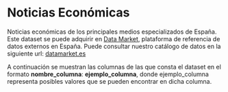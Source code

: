 # Noticias Económicas

Noticias económicas de los principales medios especializados de España. Este dataset se puede adquirir en [Data Market](https://datamarket.es/#noticias-economicas-dataset), plataforma de referencia de datos externos en España. Puede consultar nuestro catálogo de datos en la siguiente url: [datamarket.es](https://datamarket.es/)

A continuación se muestran las columnas de las que consta el dataset en el formato __nombre_columna__: __ejemplo_columna__, donde ejemplo_columna representa posibles valores que se pueden encontrar en dicha columna.
